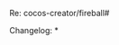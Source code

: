 Re: cocos-creator/fireball#

Changelog:
 * 

<!-- Note: Makes sure these boxes are checked before submitting your PR - thank you!

- [ ] If your pull request has gone "stale", you should **rebase** your work on top of the latest version of the upstream branch.
- [ ] If your commit history is full of small, unimportant commits (such as "fix pep8" or "update tests"), **squash** your commits down to a few, or one, discreet changesets before submitting a pull request.

- To official teams:
  - [ ] Check that your javascript is following our [style guide](https://github.com/cocos-creator/fireball/blob/dev/.github/CONTRIBUTING.md) and end files with a newline
  - [ ] Document new code with comments in source code based on [API Docs](https://github.com/cocos-creator/fireball#api-docs)
  - [ ] Make sure any runtime log information in `cc.log` , `cc.error` or `new Error('')` has been moved into `DebugInfos.js` with an ID, and use `cc.logID(id)` or `new Error(cc._getErrorID(id))` instead.

-->
